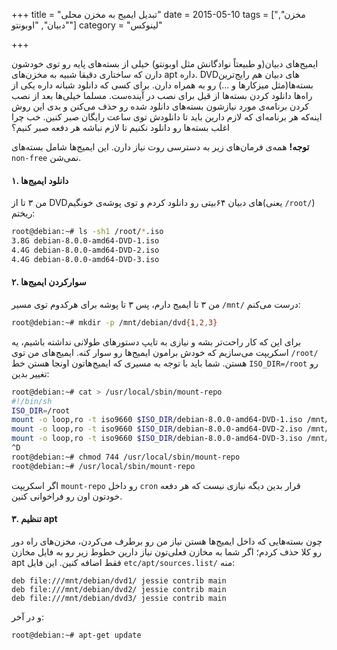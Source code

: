 +++
title = "تبدیل ایمیج به مخزن محلی"
date = 2015-05-10
tags = ["مخزن", "دبیان", "اوبونتو"]
category = "لینوکس"

+++

ایمیج‌های دبیان(و طبیعتاً نوادگانش مثل اوبونتو) خیلی از بسته‌های پایه رو توی خودشون دارن که ساختاری دقیقا شبیه به مخزن‌های apt داره. DVDهای دبیان هم رایج‌ترین بسته‌ها(مثل میزکارها و ...) رو به همراه دارن. برای کسی که دانلود شبانه داره یکی از راه‌ها دانلود کردن بسته‌ها از قبل برای نصب در آینده‌ست. مسلما خیلی‌ها بعد از نصب کردن برنامه‌ی مورد نیازشون بسته‌های دانلود شده رو حذف می‌کنن و بدی این روش اینه‌که هر برنامه‌ای که لازم دارین باید تا دانلودش توی ساعت رایگان صبر کنین. خب چرا اغلب بسته‌ها رو دانلود نکنیم تا لازم نباشه هر دفعه صبر کنیم؟
<!-- ادامه -->

**توجه!** همه‌ی فرمان‌های زیر به دسترسی روت نیاز دارن. این ایمیج‌ها شامل بسته‌های `non-free` نمی‌شن.

#### ۱. دانلود ایمیج‌ها ####
من ۳ تا از DVDهای دبیان ۶۴بیتی رو دانلود کردم و توی پوشه‌ی خونگیم(یعنی `/root/`) ریختم:
```bash
root@debian:~# ls -sh1 /root/*.iso
3.8G debian-8.0.0-amd64-DVD-1.iso
4.4G debian-8.0.0-amd64-DVD-2.iso
4.4G debian-8.0.0-amd64-DVD-3.iso
```

#### ۲. سوارکردن ایمیج‌ها ####
من ۳ تا ایمیج دارم، پس ۳ تا پوشه برای هرکدوم توی مسیر `/mnt/` درست می‌کنم:
```bash
root@debian:~# mkdir -p /mnt/debian/dvd{1,2,3}
```
برای این که کار راحت‌تر بشه و نیازی به تایپ دستورهای طولانی نداشته باشیم، یه اسکریپت می‌سازیم که خودش برامون ایمیج‌ها رو سوار کنه. ایمیج‌های من توی `/root/` هستن. شما باید با توجه به مسیری که ایمیج‌هاتون اونجا هستن خط `ISO_DIR=/root` رو تغییر بدین:
```bash
root@debian:~# cat > /usr/local/sbin/mount-repo
#!/bin/sh
ISO_DIR=/root
mount -o loop,ro -t iso9660 $ISO_DIR/debian-8.0.0-amd64-DVD-1.iso /mnt/debian/dvd1/
mount -o loop,ro -t iso9660 $ISO_DIR/debian-8.0.0-amd64-DVD-2.iso /mnt/debian/dvd2/
mount -o loop,ro -t iso9660 $ISO_DIR/debian-8.0.0-amd64-DVD-3.iso /mnt/debian/dvd3/
^D
root@debian:~# chmod 744 /usr/local/sbin/mount-repo
root@debian:~# /usr/local/sbin/mount-repo
```
اگر اسکریپت `mount-repo` رو داخل `cron` قرار بدین دیگه نیازی نیست که هر دفعه خودتون اون رو فراخوانی کنین.

#### ۳. تنظیم apt ####
چون بسته‌هایی که داخل ایمیج‌ها هستن نیاز من رو برطرف می‌کردن، مخزن‌های راه دور رو کلا حذف کردم؛ اگر شما به مخازن فعلی‌تون نیاز دارین خطوط زیر رو به فایل مخازن apt فقط اضافه کنین. این فایل `etc/apt/sources.list/` منه:
```debsources
deb file:///mnt/debian/dvd1/ jessie contrib main
deb file:///mnt/debian/dvd2/ jessie contrib main
deb file:///mnt/debian/dvd3/ jessie contrib main
```
و در آخر:
```bash
root@debian:~# apt-get update
```
